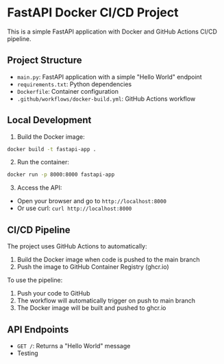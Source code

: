# FastAPI Docker CI/CD Project

This is a simple FastAPI application with Docker and GitHub Actions CI/CD pipeline.

## Project Structure
- `main.py`: FastAPI application with a simple "Hello World" endpoint
- `requirements.txt`: Python dependencies
- `Dockerfile`: Container configuration
- `.github/workflows/docker-build.yml`: GitHub Actions workflow

## Local Development

1. Build the Docker image:
```bash
docker build -t fastapi-app .
```

2. Run the container:
```bash
docker run -p 8000:8000 fastapi-app
```

3. Access the API:
- Open your browser and go to `http://localhost:8000`
- Or use curl: `curl http://localhost:8000`

## CI/CD Pipeline

The project uses GitHub Actions to automatically:
1. Build the Docker image when code is pushed to the main branch
2. Push the image to GitHub Container Registry (ghcr.io)

To use the pipeline:
1. Push your code to GitHub
2. The workflow will automatically trigger on push to main branch
3. The Docker image will be built and pushed to ghcr.io

## API Endpoints

- `GET /`: Returns a "Hello World" message 
- Testing 
